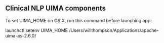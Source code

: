 ## Clinical NLP UIMA components

To set UIMA_HOME on OS X, run this command before launching app:

launchctl setenv UIMA_HOME /Users/willthompson/Applications/apache-uima-as-2.6.0/

